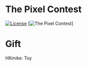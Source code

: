 # The Pixel Contest
[![License](https://img.shields.io/badge/License-MIT-EBA33C.svg)](https://github.com/simsimient1/The-Pixel-Contest/blob/main/LICENSE)
[![The Pixel Contest](https://img.shields.io/badge/1692135024560.png)]
# Gift
HKmike: Toy
